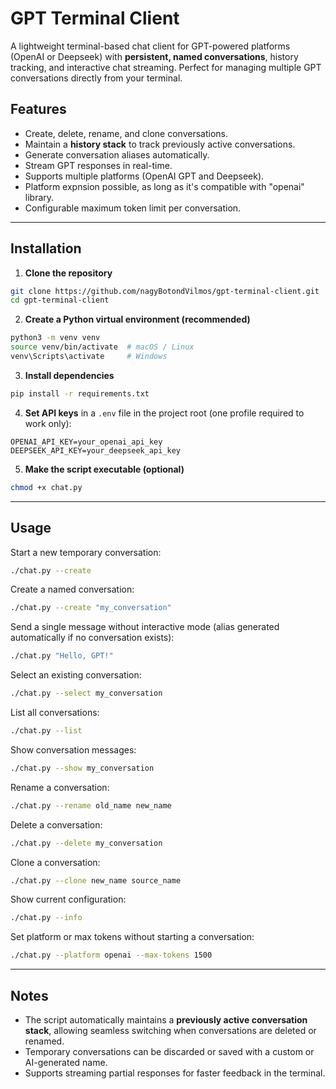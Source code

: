 # GPT Terminal Client

A lightweight terminal-based chat client for GPT-powered platforms (OpenAI or Deepseek) with **persistent, named conversations**, history tracking, and interactive chat streaming. Perfect for managing multiple GPT conversations directly from your terminal.

## Features

* Create, delete, rename, and clone conversations.
* Maintain a **history stack** to track previously active conversations.
* Generate conversation aliases automatically.
* Stream GPT responses in real-time.
* Supports multiple platforms (OpenAI GPT and Deepseek).
* Platform expnsion possible, as long as it's compatible with "openai" library.
* Configurable maximum token limit per conversation.

---

## Installation

1. **Clone the repository**

```bash
git clone https://github.com/nagyBotondVilmos/gpt-terminal-client.git
cd gpt-terminal-client
```

2. **Create a Python virtual environment (recommended)**

```bash
python3 -m venv venv
source venv/bin/activate  # macOS / Linux
venv\Scripts\activate     # Windows
```

3. **Install dependencies**

```bash
pip install -r requirements.txt
```

4. **Set API keys** in a `.env` file in the project root (one profile required to work only):

```
OPENAI_API_KEY=your_openai_api_key
DEEPSEEK_API_KEY=your_deepseek_api_key
```

5. **Make the script executable (optional)**

```bash
chmod +x chat.py
```

---

## Usage

Start a new temporary conversation:

```bash
./chat.py --create
```

Create a named conversation:

```bash
./chat.py --create "my_conversation"
```

Send a single message without interactive mode (alias generated automatically if no conversation exists):

```bash
./chat.py "Hello, GPT!"
```

Select an existing conversation:

```bash
./chat.py --select my_conversation
```

List all conversations:

```bash
./chat.py --list
```

Show conversation messages:

```bash
./chat.py --show my_conversation
```

Rename a conversation:

```bash
./chat.py --rename old_name new_name
```

Delete a conversation:

```bash
./chat.py --delete my_conversation
```

Clone a conversation:

```bash
./chat.py --clone new_name source_name
```

Show current configuration:

```bash
./chat.py --info
```

Set platform or max tokens without starting a conversation:

```bash
./chat.py --platform openai --max-tokens 1500
```

---

## Notes

* The script automatically maintains a **previously active conversation stack**, allowing seamless switching when conversations are deleted or renamed.
* Temporary conversations can be discarded or saved with a custom or AI-generated name.
* Supports streaming partial responses for faster feedback in the terminal.
